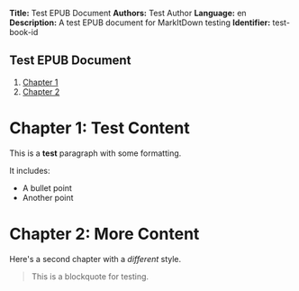 **Title:** Test EPUB Document
**Authors:** Test Author
**Language:** en
**Description:** A test EPUB document for MarkItDown testing
**Identifier:** test-book-id

## Test EPUB Document

1. [Chapter 1](chap_1.xhtml)
2. [Chapter 2](chap_2.xhtml)

# Chapter 1: Test Content

This is a **test** paragraph with some formatting.

It includes:

* A bullet point
* Another point

# Chapter 2: More Content

Here's a second chapter with a *different* style.

> This is a blockquote for testing.